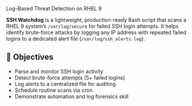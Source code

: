 Log-Based Threat Detection on RHEL 9


**SSH Watchdog** is a lightweight, production-ready Bash script that scans a RHEL 9 system’s `/var/log/secure` for failed SSH login attempts. It helps identify brute-force attacks by logging any IP address with repeated failed logins to a dedicated alert file (`/var/log/ssh_alerts.log`).
## 🎯 Objectives
- Parse and monitor SSH login activity
- Detect brute-force attempts (5+ failed logins)
- Log alerts to a centralized file for auditing
- Schedule routine scans via cron
- Demonstrate automation and log forensics skill
